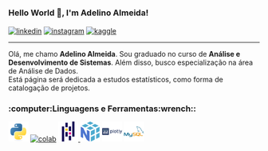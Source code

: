 ### Hello World :wave:, I'm Adelino Almeida!
<p align="left">
  <a href="https://www.linkedin.com/in/adelino-saraiva-loureiro-almeida-927558218/" target="blank"><img align="center" src="https://cdn.jsdelivr.net/npm/simple-icons@3.0.1/icons/linkedin.svg" alt="linkedin" height="30" width="30" /></a>
  <a href="https://www.instagram.com/pyrataria/" target="blank"><img align="center" src="https://cdn.jsdelivr.net/npm/simple-icons@3.0.1/icons/instagram.svg" alt="instagram" height="30" width="30" /></a>
  <a href="https://www.kaggle.com/adelinoalmeida" target="blank"><img align="center" src="https://cdn.jsdelivr.net/npm/simple-icons@3.0.1/icons/kaggle.svg" alt="kaggle" height="30" width="30" /></a>
</p>

------

Olá, me chamo **Adelino Almeida**. Sou graduado no curso de **Análise e Desenvolvimento de Sistemas**. Além disso, busco especialização na área de Análise de Dados.  
Está página será dedicada a estudos estatísticos, como forma de catalogação de projetos.  

<h3 align="left">:computer:Linguagens e Ferramentas:wrench::</h3>
<a href="https://www.python.org" target="_blank"><img src="https://github.com/devicons/devicon/blob/master/icons/python/python-original.svg" alt="python" width="40" height="40"/></a>
<a href="https://colab.google/" target="_blank"><img src="https://upload.wikimedia.org/wikipedia/commons/d/d0/Google_Colaboratory_SVG_Logo.svg" alt="colab" width="40" height="40"/></a>  
<a href="https://pandas.pydata.org/" target="_blank"><img src="https://github.com/devicons/devicon/blob/master/icons/pandas/pandas-original.svg" alt="pandas" width="40" height="40"/>    </a>
<a href="https://numpy.org/" target="_blank"><img src="https://github.com/devicons/devicon/blob/master/icons/numpy/numpy-original.svg" alt="numpy" width="40" height="40"/></a>
<a href="https://plotly.com/" target="_blank"><img src="https://github.com/devicons/devicon/blob/master/icons/plotly/plotly-original-wordmark.svg" alt="plotly" width="40" height="40"/></a>
<a href="https://mysql.com/" target="_blank"><img src="https://github.com/devicons/devicon/blob/master/icons/mysql/mysql-original-wordmark.svg" alt="mysql" width="40" height="40"/></a>
